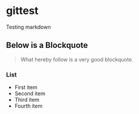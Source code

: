 # gittest
Testing markdown

## Below is a Blockquote
> What hereby follow is a very good blockquote.
### List
- First item
- Second item
- Third item
- Fourth item
